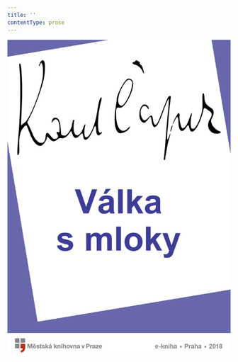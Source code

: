 ```yaml
---
title: ''
contentType: prose
---
```


<section>

![Válka s mloky](./resources/obalka.jpg)

</section>

